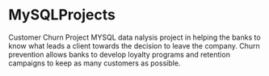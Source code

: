 # MySQLProjects
Customer Churn Project
MYSQL data nalysis project in helping the banks to know what leads a client towards the decision to leave the company.
Churn prevention allows banks to develop loyalty programs and retention campaigns to keep as many customers as possible. 
